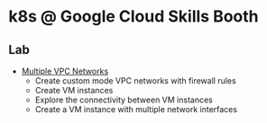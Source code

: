 # k8s @ Google Cloud Skills Booth

## Lab

- [Multiple VPC Networks](https://www.qwiklabs.com/focuses/22772?parent=catalog)
  - Create custom mode VPC networks with firewall rules
  - Create VM instances
  - Explore the connectivity between VM instances
  - Create a VM instance with multiple network interfaces
